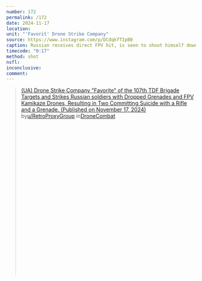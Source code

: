 ```yaml
---
number: 172
permalink: /172
date: 2024-11-17
location: 
unit: "'Favorit' Drone Strike Company"
source: https://www.instagram.com/p/DCdqkfTIpB0
caption: Russian receives direct FPV hit, is seen to shoot himself down on the ground
timecode: "0:17"
method: shot
nsfl: 
inconclusive: 
comment: 
---
```

<blockquote class="reddit-embed-bq" style="height:500px" data-embed-height="586"><a href="https://www.reddit.com/r/DroneCombat/comments/1gtbroi/ua_drone_strike_company_favorite_of_the_107th_tdf/">(UA) Drone Strike Company "Favorite" of the 107th TDF Brigade Targets and Strikes Russian soldiers with Dropped Grenades and FPV Kamikaze Drones, Resulting in Two Committing Suicide with a Rifle and a Grenade. (Published on November 17, 2024)</a><br> by<a href="https://www.reddit.com/user/RetroProxyGroup/">u/RetroProxyGroup</a> in<a href="https://www.reddit.com/r/DroneCombat/">DroneCombat</a></blockquote><script async="" src="https://embed.reddit.com/widgets.js" charset="UTF-8"></script>